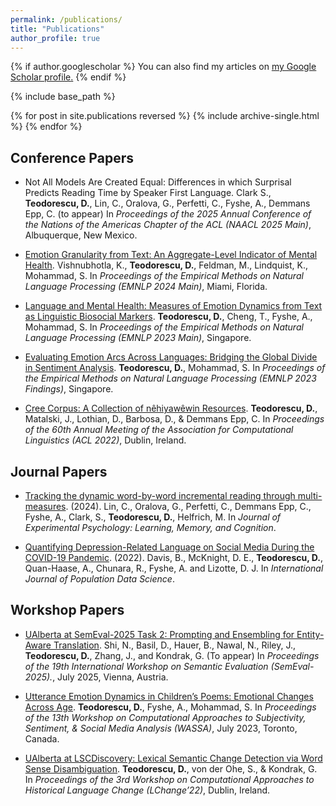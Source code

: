 ```yaml
---
permalink: /publications/
title: "Publications"
author_profile: true
---
```


{% if author.googlescholar %}
  You can also find my articles on <u><a href="{{author.googlescholar}}">my Google Scholar profile</a>.</u>
{% endif %}

{% include base_path %}

{% for post in site.publications reversed %}
  {% include archive-single.html %}
{% endfor %}


## Conference Papers
- Not All Models Are Created Equal: Differences in which Surprisal Predicts Reading Time by Speaker First Language. Clark S., **Teodorescu, D.**, Lin, C., Oralova, G., Perfetti, C., Fyshe, A., Demmans Epp, C. (to appear) In *Proceedings of the 2025 Annual Conference of the Nations of the Americas Chapter of the ACL (NAACL 2025 Main)*, Albuquerque, New Mexico.

- [Emotion Granularity from Text: An Aggregate-Level Indicator of Mental Health](https://arxiv.org/pdf/2403.02281). Vishnubhotla, K., **Teodorescu, D.**, Feldman, M., Lindquist, K., Mohammad, S. In *Proceedings of the Empirical Methods on Natural Language Processing (EMNLP 2024 Main)*, Miami, Florida.

- [Language and Mental Health: Measures of Emotion Dynamics from Text as Linguistic Biosocial Markers](https://aclanthology.org/2023.emnlp-main.188/). **Teodorescu, D.**, Cheng, T., Fyshe, A., Mohammad, S. In *Proceedings of the Empirical Methods on Natural Language Processing (EMNLP 2023 Main)*, Singapore.

- [Evaluating Emotion Arcs Across Languages: Bridging the Global Divide in Sentiment Analysis](https://aclanthology.org/2023.findings-emnlp.271/). **Teodorescu, D.**, Mohammad, S. In *Proceedings of the Empirical Methods on Natural Language Processing (EMNLP 2023 Findings)*, Singapore.

- [Cree Corpus: A Collection of nêhiyawêwin Resources](https://aclanthology.org/2022.acl-long.440/). **Teodorescu, D.**, Matalski, J., Lothian, D., Barbosa, D., & Demmans Epp, C. In *Proceedings of the 60th Annual Meeting of the Association for Computational Linguistics (ACL 2022)*, Dublin, Ireland.

## Journal Papers

- [Tracking the dynamic word-by-word incremental reading through multi-measures](). (2024). Lin, C., Oralova, G., Perfetti, C., Demmans Epp, C., Fyshe, A., Clark, S., **Teodorescu, D.**, Helfrich, M. In *Journal of Experimental Psychology: Learning, Memory, and Cognition*.

- [Quantifying Depression-Related Language on Social Media During the COVID-19 Pandemic](https://ijpds.org/article/view/1716). (2022). Davis, B., McKnight, D. E., **Teodorescu, D.**, Quan-Haase, A., Chunara, R., Fyshe, A. and Lizotte, D. J. In *International Journal of Population Data Science*.

## Workshop Papers
- [UAlberta at SemEval-2025 Task 2: Prompting and Ensembling for Entity-Aware Translation](). Shi, N., Basil, D., Hauer, B., Nawal, N., Riley, J., **Teodorescu, D.**, Zhang, J., and Kondrak, G. (To appear) In *Proceedings of the 19th International Workshop on Semantic Evaluation (SemEval-2025).*, July 2025, Vienna, Austria.

- [Utterance Emotion Dynamics in Children’s Poems: Emotional Changes Across Age](https://aclanthology.org/2023.wassa-1.35/). **Teodorescu, D.**, Fyshe, A., Mohammad, S. In *Proceedings of the 13th Workshop on Computational Approaches to Subjectivity, Sentiment, & Social Media Analysis (WASSA)*, July 2023, Toronto, Canada.

- [UAlberta at LSCDiscovery: Lexical Semantic Change Detection via Word Sense Disambiguation](https://aclanthology.org/2022.lchange-1.19/). **Teodorescu, D.**, von der Ohe, S., & Kondrak, G. In *Proceedings of the 3rd Workshop on Computational Approaches to Historical Language Change (LChange’22)*, Dublin, Ireland.
